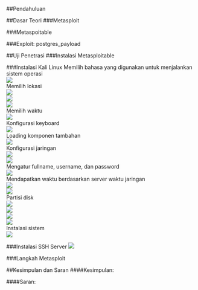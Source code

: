 ##Pendahuluan


##Dasar Teori
###Metasploit

###Metaspoitable

###Exploit: postgres_payload

##Uji Penetrasi
###Instalasi Metasploitable

###Instalasi Kali Linux
Memilih bahasa yang digunakan untuk menjalankan sistem operasi<br/>
![](images/install_kali.png?raw=true)<br/>
Memilih lokasi<br/>
![](images/install_kali_2.png?raw=true)<br/>
![](images/install_kali_3.png?raw=true)<br/>
![](images/install_kali_4.png?raw=true)<br/>
Memilih waktu<br/>
![](images/install_kali_5.png?raw=true)<br/>
Konfigurasi keyboard<br/>
![](images/install_kali_6.png?raw=true)<br/>
Loading komponen tambahan<br/>
![](images/install_kali_7.png?raw=true)<br/>
Konfigurasi jaringan<br/>
![](images/install_kali_8.png?raw=true)<br/>
![](images/install_kali_9.png?raw=true)<br/>
Mengatur fullname, username, dan password<br/>
![](images/install_kali_10.png?raw=true)<br/>
Mendapatkan waktu berdasarkan server waktu jaringan<br/>
![](images/install_kali_11.png?raw=true)<br/>
![](images/install_kali_12.png?raw=true)<br/>
Partisi disk<br/>
![](images/install_kali_13.png?raw=true)<br/>
![](images/install_kali_14.png?raw=true)<br/>
![](images/install_kali_15.png?raw=true)<br/>
![](images/install_kali_16.png?raw=true)<br/>
Instalasi sistem<br/>
![](images/install_kali_17.png?raw=true)<br/>


###Instalasi SSH Server
![](images/install_ssh_server.png?raw=true)<br/>


###Langkah Metasploit


##Kesimpulan dan Saran
####Kesimpulan:

####Saran:


